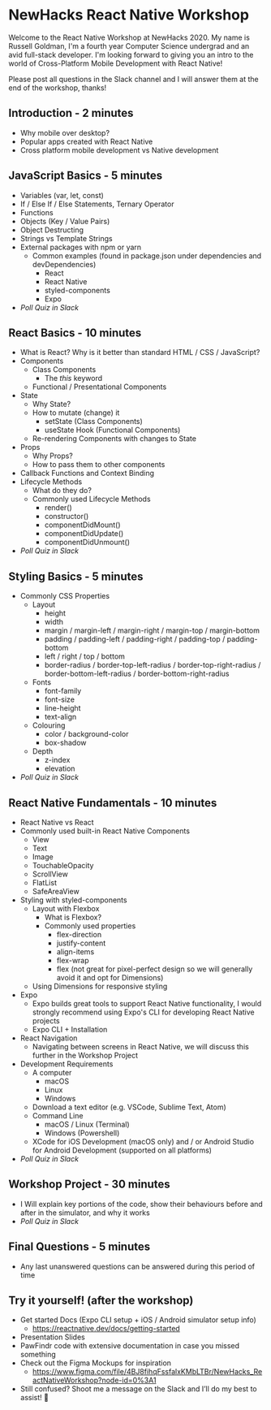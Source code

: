 # NewHacks React Native Workshop
Welcome to the React Native Workshop at NewHacks 2020. My name is Russell Goldman, I'm a fourth year Computer Science undergrad and an avid full-stack developer. I'm looking forward to giving you an intro to the world of Cross-Platform Mobile Development with React Native! 

Please post all questions in the Slack channel and I will answer them at the end of the workshop, thanks!

## Introduction - 2 minutes
- Why mobile over desktop?
- Popular apps created with React Native
- Cross platform mobile development vs Native development

## JavaScript Basics - 5 minutes
- Variables (var, let, const)
- If / Else If / Else Statements, Ternary Operator
- Functions
- Objects (Key / Value Pairs)
- Object Destructing
- Strings vs Template Strings
- External packages with npm or yarn
    - Common examples (found in package.json under dependencies and devDependencies)
        - React
        - React Native
        - styled-components
        - Expo
- *Poll Quiz in Slack*

## React Basics - 10 minutes
- What is React? Why is it better than standard HTML / CSS / JavaScript?
- Components
    - Class Components
        - The *this* keyword
    - Functional / Presentational Components
- State
    - Why State?
    - How to mutate (change) it
        - setState (Class Components)
        - useState Hook (Functional Components)
    - Re-rendering Components with changes to State
- Props
    - Why Props?
    - How to pass them to other components
- Callback Functions and Context Binding
- Lifecycle Methods
    - What do they do?
    - Commonly used Lifecycle Methods
        - render()
        - constructor()
        - componentDidMount()
        - componentDidUpdate()
        - componentDidUnmount()
- *Poll Quiz in Slack*

## Styling Basics - 5 minutes
- Commonly CSS Properties
    - Layout
        - height
        - width
        - margin / margin-left / margin-right / margin-top / margin-bottom
        - padding / padding-left / padding-right / padding-top / padding-bottom
        - left / right / top / bottom
        - border-radius / border-top-left-radius / border-top-right-radius / border-bottom-left-radius / border-bottom-right-radius
    - Fonts
        - font-family
        - font-size
        - line-height
        - text-align
    - Colouring
        - color / background-color
        - box-shadow
    - Depth
        - z-index
        - elevation
- *Poll Quiz in Slack*

## React Native Fundamentals - 10 minutes
- React Native vs React
- Commonly used built-in React Native Components
    - View
    - Text
    - Image
    - TouchableOpacity
    - ScrollView
    - FlatList
    - SafeAreaView
- Styling with styled-components
    - Layout with Flexbox
        - What is Flexbox?
        - Commonly used properties
            - flex-direction
            - justify-content
            - align-items
            - flex-wrap
            - flex (not great for pixel-perfect design so we will generally avoid it and opt for Dimensions)
    - Using Dimensions for responsive styling
- Expo
    - Expo builds great tools to support React Native functionality, I would strongly recommend using Expo's CLI for developing React Native projects
    - Expo CLI + Installation
- React Navigation
    - Navigating between screens in React Native, we will discuss this further in the Workshop Project
- Development Requirements
    - A computer
        - macOS
        - Linux
        - Windows
    - Download a text editor (e.g. VSCode, Sublime Text, Atom)
    - Command Line
        - macOS / Linux (Terminal)
        - Windows (Powershell)
    - XCode for iOS Development (macOS only) and / or Android Studio for Android Development (supported on all platforms)
- *Poll Quiz in Slack*

## Workshop Project - 30 minutes
- I Will explain key portions of the code, show their behaviours before and after in the simulator, and why it works
- *Poll Quiz in Slack*

## Final Questions - 5 minutes
- Any last unanswered questions can be answered during this period of time

## Try it yourself! (after the workshop)
- Get started Docs (Expo CLI setup + iOS / Android simulator setup info)
    - https://reactnative.dev/docs/getting-started
- Presentation Slides
- PawFindr code with extensive documentation in case you missed something
- Check out the Figma Mockups for inspiration
    - https://www.figma.com/file/4BJ8fihqFssfalxKMbLTBr/NewHacks_ReactNativeWorkshop?node-id=0%3A1
- Still confused? Shoot me a message on the Slack and I’ll do my best to assist! 🙂